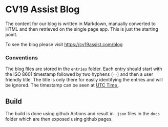 # CV19 Assist Blog

The content for our blog is written in Markdown, manually converted to HTML and then retrieved on the single page app.  This is just the starting point.

To see the blog please visit https://cv19assist.com/blog


### Conventions

The blog files are stored in the `entries` folder.  Each entry should start with the ISO 8601 timestamp followed by two hyphens (`--`) and then a user friendly title.  The title is only there for easily identifying the entries and will be ignored.  The timestamp can be seen at [UTC Time ](https://www.utctime.net).


## Build

The build is done using github Actions and result in `.json` files in the `docs` folder which are then exposed using github pages.